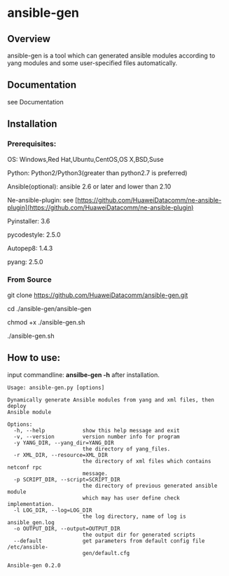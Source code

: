 # **ansible-gen**

## **Overview**
ansible-gen is a tool which can generated ansible modules according to yang modules and some user-specified files automatically.

## **Documentation**
see Documentation

## **Installation**
### **Prerequisites:**
OS: Windows,Red Hat,Ubuntu,CentOS,OS X,BSD,Suse

Python: Python2/Python3(greater than python2.7 is preferred)

Ansible(optional): ansible 2.6 or later and lower than 2.10

Ne-ansible-plugin: see [https://github.com/HuaweiDatacomm/ne-ansible-plugin](https://github.com/HuaweiDatacomm/ne-ansible-plugin)

Pyinstaller: 3.6

pycodestyle: 2.5.0

Autopep8: 1.4.3

pyang: 2.5.0

### **From Source**
git clone https://github.com/HuaweiDatacomm/ansible-gen.git

cd ./ansible-gen/ansible-gen 

chmod +x ./ansible-gen.sh 

./ansible-gen.sh

## **How to use:**
input commandline: **ansilbe-gen -h** after installation.
~~~~ansible-gen -h
Usage: ansible-gen.py [options]

Dynamically generate Ansible modules from yang and xml files, then deploy
Ansible module

Options:
  -h, --help            show this help message and exit
  -v, --version         version number info for program
  -y YANG_DIR, --yang_dir=YANG_DIR
                        the directory of yang_files.
  -r XML_DIR, --resource=XML_DIR
                        the directory of xml files which contains netconf rpc
                        message.
  -p SCRIPT_DIR, --script=SCRIPT_DIR
                        the directory of previous generated ansible module
                        which may has user define check implementation.
  -l LOG_DIR, --log=LOG_DIR
                        the log directory, name of log is ansible_gen.log
  -o OUTPUT_DIR, --output=OUTPUT_DIR
                        the output dir for generated scripts
  --default             get parameters from default config file /etc/ansible-
                        gen/default.cfg

Ansible-gen 0.2.0

